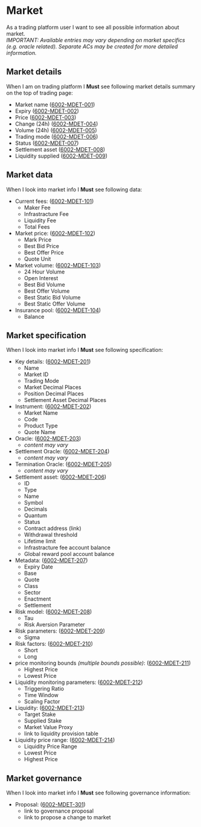 # Market 

As a trading platform user I want to see all possible information about market.  
<i>IMPORTANT: Available entries may vary depending on market specifics (e.g. oracle related). Separate ACs may be created for more detailed information.</i>

## Market details

When I am on trading platform I **Must** see following market details summary on the top of trading page:

- Market name (<a name="6002-MDET-001" href="#6002-MDET-001">6002-MDET-001</a>)
- Expiry (<a name="6002-MDET-002" href="#6002-MDET-002">6002-MDET-002</a>)
- Price (<a name="6002-MDET-003" href="#6002-MDET-003">6002-MDET-003</a>)
- Change (24h) (<a name="6002-MDET-004" href="#6002-MDET-004">6002-MDET-004</a>)
- Volume (24h) (<a name="6002-MDET-005" href="#6002-MDET-005">6002-MDET-005</a>)
- Trading mode (<a name="6002-MDET-006" href="#6002-MDET-006">6002-MDET-006</a>)
- Status (<a name="6002-MDET-007" href="#6002-MDET-007">6002-MDET-007</a>)
- Settlement asset (<a name="6002-MDET-008" href="#6002-MDET-008">6002-MDET-008</a>)
- Liquidity supplied (<a name="6002-MDET-009" href="#6002-MDET-009">6002-MDET-009</a>)

## Market data

When I look into market info I **Must** see following data:

- Current fees: (<a name="6002-MDET-101" href="#6002-MDET-101">6002-MDET-101</a>)
    - Maker Fee
    - Infrastracture Fee
    - Liquidity Fee
    - Total Fees
- Market price: (<a name="6002-MDET-102" href="#6002-MDET-102">6002-MDET-102</a>)
    - Mark Price
    - Best Bid Price
    - Best Offer Price
    - Quote Unit
- Market volume: (<a name="6002-MDET-103" href="#6002-MDET-103">6002-MDET-103</a>)
    - 24 Hour Volume
    - Open Interest
    - Best Bid Volume
    - Best Offer Volume
    - Best Static Bid Volume
    - Best Static Offer Volume
- Insurance pool: (<a name="6002-MDET-104" href="#6002-MDET-104">6002-MDET-104</a>)
    - Balance

## Market specification

When I look into market info I **Must** see following specification:

- Key details: (<a name="6002-MDET-201" href="#6002-MDET-201">6002-MDET-201</a>)
    - Name
    - Market ID
    - Trading Mode
    - Market Decimal Places
    - Position Decimal Places
    - Settlement Asset Decimal Places
- Instrument: (<a name="6002-MDET-202" href="#6002-MDET-202">6002-MDET-202</a>)
    - Market Name
    - Code
    - Product Type
    - Quote  Name
- Oracle: (<a name="6002-MDET-203" href="#6002-MDET-203">6002-MDET-203</a>)
    - <i>content may vary</i>
- Settlement Oracle: (<a name="6002-MDET-204" href="#6002-MDET-204">6002-MDET-204</a>)
    - <i>content may vary</i>
- Termination Oracle: (<a name="6002-MDET-205" href="#6002-MDET-205">6002-MDET-205</a>)
    - <i>content may vary</i>
- Settlement asset: (<a name="6002-MDET-206" href="#6002-MDET-206">6002-MDET-206</a>)
    - ID
    - Type
    - Name
    - Symbol
    - Decimals
    - Quantum
    - Status
    - Contract address (link)
    - Withdrawal threshold
    - Lifetime limit
    - Infrastracture fee account balance
    - Global reward pool account balance
- Metadata: (<a name="6002-MDET-207" href="#6002-MDET-207">6002-MDET-207</a>)
    - Expiry Date
    - Base
    - Quote
    - Class
    - Sector
    - Enactment
    - Settlement
- Risk model: (<a name="6002-MDET-208" href="#6002-MDET-208">6002-MDET-208</a>)
    - Tau
    - Risk Aversion Parameter
- Risk parameters: (<a name="6002-MDET-209" href="#6002-MDET-209">6002-MDET-209</a>)
    - Sigma
- Risk factors: (<a name="6002-MDET-210" href="#6002-MDET-210">6002-MDET-210</a>)
    - Short
    - Long
- price monitoring bounds <i>(multiple bounds possible)</i>: (<a name="6002-MDET-211" href="#6002-MDET-211">6002-MDET-211</a>)
    - Highest Price
    - Lowest Price
- Liquidity monitoring parameters: (<a name="6002-MDET-212" href="#6002-MDET-212">6002-MDET-212</a>)
    - Triggering Ratio
    - Time Window
    - Scaling Factor
- Liquidity: (<a name="6002-MDET-213" href="#6002-MDET-213">6002-MDET-213</a>)
    - Target Stake
    - Supplied Stake
    - Market Value Proxy
    - link to liquidity provision table
- Liquidity price range: (<a name="6002-MDET-214" href="#6002-MDET-214">6002-MDET-214</a>)
    - Liquidity Price Range
    - Lowest Price
    - Highest Price

## Market governance

When I look into market info I **Must** see following governance information:

- Proposal: (<a name="6002-MDET-301" href="#6002-MDET-301">6002-MDET-301</a>)
    - link to governance proposal
    - link to propose a change to market